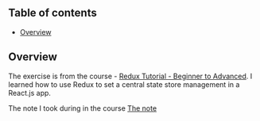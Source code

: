 ## Table of contents

- [Overview](#overview)

## Overview
The exercise is from the course - [Redux Tutorial - Beginner to Advanced]([https://scrimba.com/](https://www.youtube.com/watch?v=zrs7u6bdbUw)).
I learned how to use Redux to set a central state store management in a React.js app.

The note I took during in the course [The note](https://hackmd.io/@12Cassie34/BkoBAfBwc)
